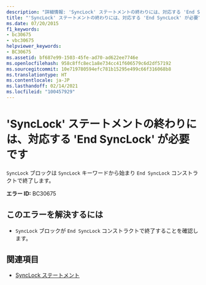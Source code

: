 ```yaml
---
description: "詳細情報: 'SyncLock' ステートメントの終わりには、対応する 'End SyncLock' が必要です"
title: "'SyncLock' ステートメントの終わりには、対応する 'End SyncLock' が必要です"
ms.date: 07/20/2015
f1_keywords:
- bc30675
- vbc30675
helpviewer_keywords:
- BC30675
ms.assetid: bf687e99-1503-45fe-ad70-ad622ee7746e
ms.openlocfilehash: 958c8ffc8ec1a8e734cc41f606579c6d2df57192
ms.sourcegitcommit: 10e719780594efc781b15295e499c66f316068b8
ms.translationtype: HT
ms.contentlocale: ja-JP
ms.lasthandoff: 02/14/2021
ms.locfileid: "100457929"
---
```

# <a name="synclock-statement-must-end-with-a-matching-end-synclock"></a>'SyncLock' ステートメントの終わりには、対応する 'End SyncLock' が必要です

`SyncLock` ブロックは `SyncLock` キーワードから始まり `End SyncLock` コンストラクトで終了します。  
  
 **エラー ID:** BC30675  
  
## <a name="to-correct-this-error"></a>このエラーを解決するには  
  
- `SyncLock` ブロックが `End SyncLock` コンストラクトで終了することを確認します。  
  
## <a name="see-also"></a>関連項目

- [SyncLock ステートメント](../language-reference/statements/synclock-statement.md)
